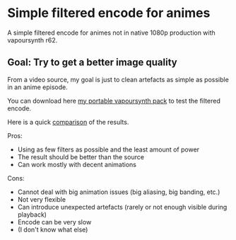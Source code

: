 # Simple filtered encode for animes
A simple filtered encode for animes not in native 1080p production with vapoursynth r62.

## Goal: Try to get a better image quality
From a video source, my goal is just to clean artefacts as simple as possible in an anime episode.

You can download here [my portable vapoursynth pack](https://www.dropbox.com/s/u024mm8e8fobr2o) to test the filtered encode.

Here is a quick [comparison](https://slow.pics/c/uNrV6CMZ) of the results.

Pros:
- Using as few filters as possible and the least amount of power
- The result should be better than the source
- Can work mostly with decent animations

Cons:
- Cannot deal with big animation issues (big aliasing, big banding, etc.)
- Not very flexible
- Can introduce unexpected artefacts (rarely or not enough visible during playback)
- Encode can be very slow
- (I don't know what else)
